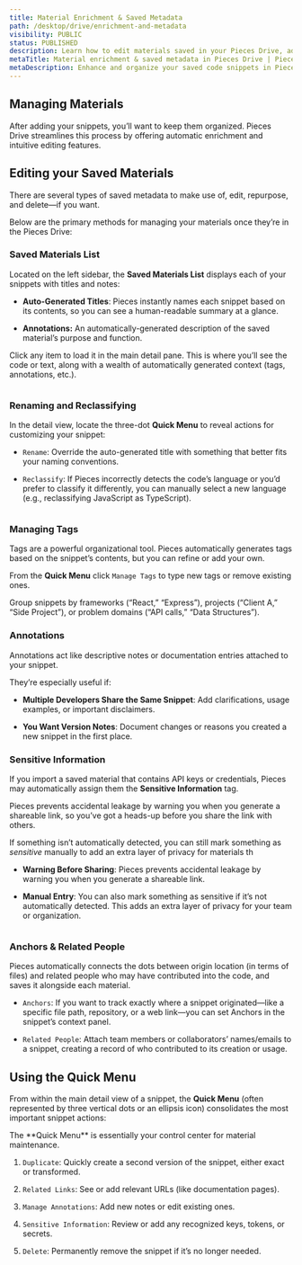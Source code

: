 ```yaml
---
title: Material Enrichment & Saved Metadata
path: /desktop/drive/enrichment-and-metadata
visibility: PUBLIC
status: PUBLISHED
description: Learn how to edit materials saved in your Pieces Drive, adjust their metadata, and transform them into different languages while keeping an eye out for secure data.
metaTitle: Material enrichment & saved metadata in Pieces Drive | Pieces Docs
metaDescription: Enhance and organize your saved code snippets in Pieces Drive with automatic enrichment, metadata, and intuitive editing features.
---
```


## Managing Materials

After adding your snippets, you’ll want to keep them organized. Pieces Drive streamlines this process by offering automatic enrichment and intuitive editing features.

## Editing your Saved Materials

There are several types of saved metadata to make use of, edit, repurpose, and delete—if you want.

Below are the primary methods for managing your materials once they’re in the Pieces Drive:

### Saved Materials List

Located on the left sidebar, the **Saved Materials List** displays each of your snippets with titles and notes:

* **Auto-Generated Titles**: Pieces instantly names each snippet based on its contents, so you can see a human-readable summary at a glance.

* **Annotations:** An automatically-generated description of the saved material’s purpose and function.

Click any item to load it in the main detail pane. This is where you’ll see the code or text, along with a wealth of automatically generated context (tags, annotations, etc.).

<Image src="https://storage.googleapis.com/hashnode_product_documentation_assets/desktop_app_assets/desktop_app_MAIN/new_media/Pieces%20Drive/Searching%20%26%20Filtering%20Materials/pieces_drive.png" alt="" align="center" fullwidth="true" />

### Renaming and Reclassifying

In the detail view, locate the three-dot **Quick Menu** to reveal actions for customizing your snippet:

* `Rename`: Override the auto-generated title with something that better fits your naming conventions.

* `Reclassify`: If Pieces incorrectly detects the code’s language or you’d prefer to classify it differently, you can manually select a new language (e.g., reclassifying JavaScript as TypeScript).

<Image src="https://storage.googleapis.com/hashnode_product_documentation_assets/desktop_app_assets/desktop_app_MAIN/new_media/Pieces%20Drive/Searching%20%26%20Filtering%20Materials/reclassify.png" alt="" align="center" fullwidth="true" />

### Managing Tags

Tags are a powerful organizational tool. Pieces automatically generates tags based on the snippet’s contents, but you can refine or add your own.

From the **Quick Menu** click `Manage Tags` to type new tags or remove existing ones.

<Callout type="tip">
  Group snippets by frameworks (“React,” “Express”), projects (“Client A,” “Side Project”), or problem domains (“API calls,” “Data Structures”).
</Callout>

### Annotations

Annotations act like descriptive notes or documentation entries attached to your snippet.

They’re especially useful if:

* **Multiple Developers Share the Same Snippet**: Add clarifications, usage examples, or important disclaimers.

* **You Want Version Notes**: Document changes or reasons you created a new snippet in the first place.

### Sensitive Information

If you import a saved material that contains API keys or credentials, Pieces may automatically assign them the **Sensitive Information** tag.

Pieces prevents accidental leakage by warning you when you generate a shareable link, so you’ve got a heads-up before you share the link with others.

If something isn’t automatically detected, you can still mark something as *sensitive* manually to add an extra layer of privacy for materials th

* **Warning Before Sharing**: Pieces prevents accidental leakage by warning you when you generate a shareable link.

* **Manual Entry**: You can also mark something as sensitive if it’s not automatically detected. This adds an extra layer of privacy for your team or organization.

<Image src="https://storage.googleapis.com/hashnode_product_documentation_assets/desktop_app_assets/desktop_app_MAIN/new_media/Pieces%20Drive/Transforming%20%26%20Translating%20Code/adding_a_sensitive_item.png" alt="" align="center" fullwidth="true" />

### Anchors & Related People

Pieces automatically connects the dots between origin location (in terms of files) and related people who may have contributed into the code, and saves it alongside each material.

* `Anchors`: If you want to track exactly where a snippet originated—like a specific file path, repository, or a web link—you can set Anchors in the snippet’s context panel.

* `Related People`: Attach team members or collaborators’ names/emails to a snippet, creating a record of who contributed to its creation or usage.

## Using the Quick Menu

From within the main detail view of a snippet, the **Quick Menu** (often represented by three vertical dots or an ellipsis icon) consolidates the most important snippet actions:

<Callout type="tip">
  The **Quick Menu** is essentially your control center for material maintenance.
</Callout>

1. `Duplicate`: Quickly create a second version of the snippet, either exact or transformed.

2. `Related Links`: See or add relevant URLs (like documentation pages).

3. `Manage Annotations`: Add new notes or edit existing ones.

4. `Sensitive Information`: Review or add any recognized keys, tokens, or secrets.

5. `Delete`: Permanently remove the snippet if it’s no longer needed.

<Image src="https://storage.googleapis.com/hashnode_product_documentation_assets/desktop_app_assets/desktop_app_MAIN/new_media/Pieces%20Drive/Searching%20%26%20Filtering%20Materials/managing_annotations.gif" alt="" align="center" fullwidth="true" />